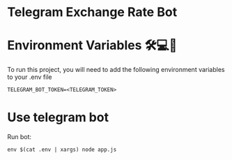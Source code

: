 # Telegram Exchange Rate Bot

# Environment Variables 🛠️💻🔗

To run this project, you will need to add the following environment variables to your .env file

```env
TELEGRAM_BOT_TOKEN=<TELEGRAM_TOKEN>
```

# Use telegram bot

Run bot:

```run
env $(cat .env | xargs) node app.js
```
